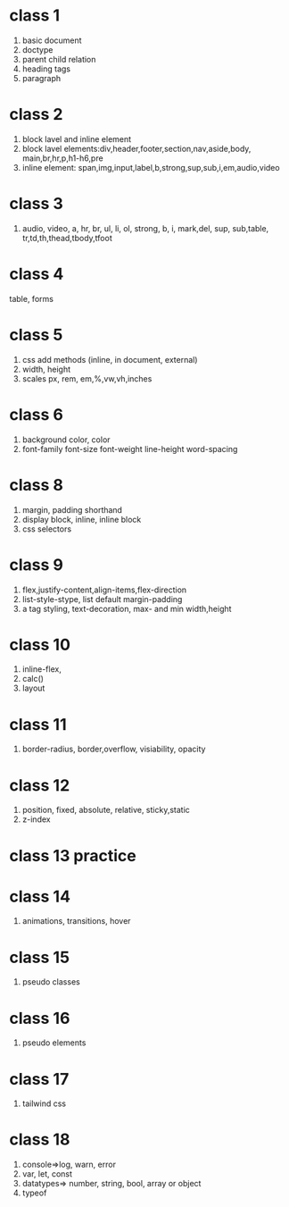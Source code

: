 # class 1
1. basic document
2. doctype
3. parent child relation
4. heading tags
5. paragraph

# class 2
1. block lavel and inline element
2. block lavel elements:div,header,footer,section,nav,aside,body, main,br,hr,p,h1-h6,pre
3. inline element: span,img,input,label,b,strong,sup,sub,i,em,audio,video

# class 3
1. audio, video, a, hr, br, ul, li, ol, strong, b, i, mark,del, sup, sub,table, tr,td,th,thead,tbody,tfoot

# class 4
table, forms

# class 5
1. css add methods (inline, in document, external)
2. width, height
3. scales px, rem, em,%,vw,vh,inches

# class 6
1. background color, color
2. font-family
font-size
font-weight
line-height
word-spacing


# class 8
1. margin, padding shorthand
2. display block, inline, inline block
3. css selectors


# class 9
1. flex,justify-content,align-items,flex-direction
2. list-style-stype, list default margin-padding
3. a tag styling, text-decoration, max- and min width,height

# class 10
1. inline-flex,
2. calc()
3. layout

# class 11
1. border-radius, border,overflow, visiability, opacity

# class 12
1. position, fixed, absolute, relative, sticky,static
2. z-index

# class 13 practice

# class 14
1. animations, transitions, hover

# class 15
1. pseudo classes 

# class 16
1. pseudo elements

# class 17 
1. tailwind css

# class 18
1. console=>log, warn, error
2. var, let, const
3. datatypes=> number, string, bool, array or object
4. typeof